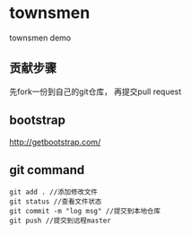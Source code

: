 # townsmen
townsmen demo

## 贡献步骤
先fork一份到自己的git仓库，
再提交pull request

## bootstrap
http://getbootstrap.com/

## git command
```
git add . //添加修改文件
git status //查看文件状态
git commit -m "log msg" //提交到本地仓库
git push //提交到远程master
```
